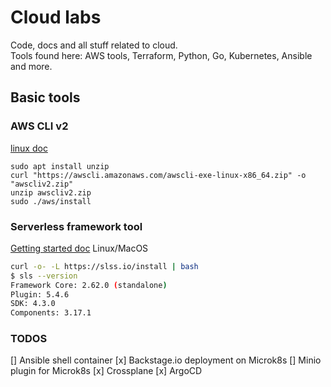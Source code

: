 # Cloud labs

Code, docs and all stuff related to cloud.  
Tools found here: AWS tools, Terraform, Python, Go, Kubernetes, Ansible and more.  

## Basic tools

### AWS CLI v2

[linux doc](https://docs.aws.amazon.com/cli/latest/userguide/install-cliv2-linux.html)

```
sudo apt install unzip
curl "https://awscli.amazonaws.com/awscli-exe-linux-x86_64.zip" -o "awscliv2.zip"
unzip awscliv2.zip
sudo ./aws/install
```

### Serverless framework tool

[Getting started doc](https://www.serverless.com/framework/docs/getting-started)
Linux/MacOS  
```bash
curl -o- -L https://slss.io/install | bash
$ sls --version
Framework Core: 2.62.0 (standalone)
Plugin: 5.4.6
SDK: 4.3.0
Components: 3.17.1
```

### TODOS

[] Ansible shell container
[x] Backstage.io deployment on Microk8s
[] Minio plugin for Microk8s
[x] Crossplane
[x] ArgoCD
